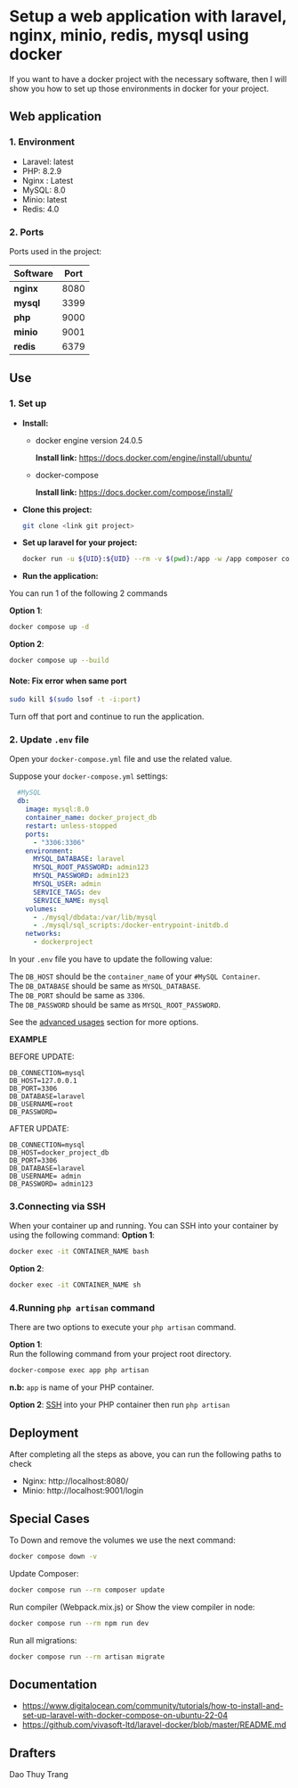 # Setup a web application with laravel, nginx, minio, redis, mysql using docker
If you want to have a docker project with the necessary software, then I will show you how to set up those environments in docker for your project.
## Web application 
### 1. Environment
- Laravel: latest
- PHP: 8.2.9
- Nginx : Latest
- MySQL: 8.0
- Minio: latest
- Redis: 4.0
### 2. Ports
Ports used in the project:

| Software | Port |
|-------------- | -------------- |
| **nginx** | 8080 |
| **mysql** | 3399 |
| **php** | 9000 |
| **minio** | 9001 |
| **redis** | 6379 |
## Use
### 1. Set up
- __Install:__
   - docker engine version 24.0.5

     __Install link:__ https://docs.docker.com/engine/install/ubuntu/
   - docker-compose 

     __Install link:__ https://docs.docker.com/compose/install/

- __Clone this project:__

    ```bash
   git clone <link git project>
   ```
- __Set up laravel for your project:__

    ```bash
   docker run -u ${UID}:${UID} --rm -v $(pwd):/app -w /app composer composer create-project laravel/laravel laravel
   ```
- __Run the application:__

You can run 1 of the following 2 commands

__Option 1__: <br>
```bash
docker compose up -d
```
__Option 2__: <br>
```bash
docker compose up --build
```
#### Note: Fix error when same port
```bash
sudo kill $(sudo lsof -t -i:port)
```
 Turn off that port and continue to run the application.

### 2. Update `.env` file
Open your `docker-compose.yml` file and use the related value. 

Suppose your `docker-compose.yml` settings:
```yaml
  #MySQL
  db:
    image: mysql:8.0
    container_name: docker_project_db
    restart: unless-stopped
    ports:
      - "3306:3306"
    environment:
      MYSQL_DATABASE: laravel
      MYSQL_ROOT_PASSWORD: admin123
      MYSQL_PASSWORD: admin123
      MYSQL_USER: admin
      SERVICE_TAGS: dev 
      SERVICE_NAME: mysql
    volumes:
      - ./mysql/dbdata:/var/lib/mysql
      - ./mysql/sql_scripts:/docker-entrypoint-initdb.d
    networks:
      - dockerproject
```

In your `.env` file you have to update the following value:

The `DB_HOST` should be the `container_name` of your `#MySQL Container`. <br>
The `DB_DATABASE` should be same as `MYSQL_DATABASE`. <br>
The `DB_PORT` should be same as `3306`. <br>
The `DB_PASSWORD` should be same as `MYSQL_ROOT_PASSWORD`. <br>

See the [advanced usages](#database) section for more options.

**EXAMPLE**

BEFORE UPDATE:

```dotenv
DB_CONNECTION=mysql
DB_HOST=127.0.0.1
DB_PORT=3306
DB_DATABASE=laravel
DB_USERNAME=root
DB_PASSWORD=
```

AFTER UPDATE:

```dotenv
DB_CONNECTION=mysql
DB_HOST=docker_project_db
DB_PORT=3306
DB_DATABASE=laravel
DB_USERNAME= admin
DB_PASSWORD= admin123
```
### 3.Connecting via SSH

When your container up and running. You can SSH into your container by using the following command:
__Option 1__: <br>
```bash
docker exec -it CONTAINER_NAME bash
```
__Option 2__: <br>
```bash
docker exec -it CONTAINER_NAME sh
```
### 4.Running `php artisan` command

There are two options to execute your `php artisan` command.

__Option 1__: <br>
Run the following command from your project root directory.
```bash
docker-compose exec app php artisan
```
**n.b:** `app` is name of your PHP container.

__Option 2__: [SSH](#connecting-via-ssh) into your PHP container then run `php artisan`
## Deployment
After completing all the steps as above, you can run the following paths to check
   - Nginx: 
      http://localhost:8080/
   - Minio: 
      http://localhost:9001/login
## Special Cases

To Down and remove the volumes we use the next command:

```sh
docker compose down -v
```

Update Composer:

```sh
docker compose run --rm composer update
```

Run compiler (Webpack.mix.js) or Show the view compiler in node:

```sh
docker compose run --rm npm run dev
```

Run all migrations:

```sh
docker compose run --rm artisan migrate
```
## Documentation
- https://www.digitalocean.com/community/tutorials/how-to-install-and-set-up-laravel-with-docker-compose-on-ubuntu-22-04
- https://github.com/vivasoft-ltd/laravel-docker/blob/master/README.md
## Drafters
Dao Thuy Trang